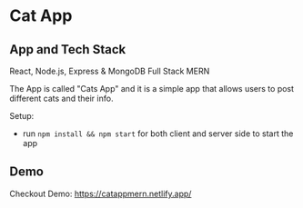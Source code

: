 # Cat App

## App and Tech Stack

React, Node.js, Express & MongoDB Full Stack MERN

The App is called "Cats App" and it is a simple app that allows users to post different cats and their info.

Setup:

- run `npm install && npm start` for both client and server side to start the app

## Demo
Checkout Demo: https://catappmern.netlify.app/
